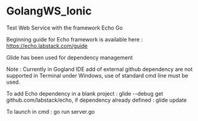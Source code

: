 # GolangWS_Ionic
Test Web Service with the framework Echo Go

Beginning guide for Echo framework is available here : https://echo.labstack.com/guide

Glide has been used for dependency management

Note : Currently in Gogland IDE add of external github dependency are not supported in Terminal under Windows, 
use of standard cmd line must be used.

To add Echo dependency in a blank project : glide --debug get github.com/labstack/echo, if dependency already defined : glide update

To launch in cmd : go run server.go
